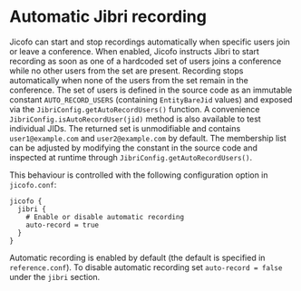 # Automatic Jibri recording

Jicofo can start and stop recordings automatically when specific users join or
leave a conference. When enabled, Jicofo instructs Jibri to start recording as
soon as one of a hardcoded set of users joins a conference while no other users
from the set are present. Recording stops automatically when none of the users
from the set remain in the conference. The set of users is defined in the
source code as an immutable constant `AUTO_RECORD_USERS` (containing
`EntityBareJid` values) and exposed via the
`JibriConfig.getAutoRecordUsers()` function. A convenience
`JibriConfig.isAutoRecordUser(jid)` method is also available to test individual
JIDs. The returned set is unmodifiable and contains `user1@example.com` and
`user2@example.com` by default. The membership list can be adjusted by
modifying the constant in the source code and inspected at runtime through
`JibriConfig.getAutoRecordUsers()`.

This behaviour is controlled with the following configuration option in
`jicofo.conf`:

```
jicofo {
  jibri {
    # Enable or disable automatic recording
    auto-record = true
  }
}
```

Automatic recording is enabled by default (the default is specified in
`reference.conf`). To disable automatic recording set `auto-record = false`
under the `jibri` section.
